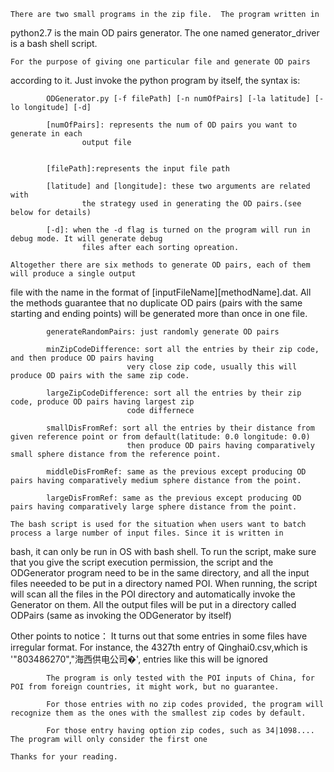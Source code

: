 	There are two small programs in the zip file.  The program written in 
 python2.7 is the main OD pairs generator. The one named generator_driver is a 
 bash shell script.
 
    For the purpose of giving one particular file and generate OD pairs 
 according to it. Just invoke the python program by itself, the syntax is:
 				
 			ODGenerator.py [-f filePath] [-n numOfPairs] [-la latitude] [-lo longitude] [-d]
 
 			[numOfPairs]: represents the num of OD pairs you want to generate in each 
 					output file
 
 
		    [filePath]:represents the input file path
 
 			[latitude] and [longitude]: these two arguments are related with 
 					the strategy used in generating the OD pairs.(see below for details)
 
 			[-d]: when the -d flag is turned on the program will run in debug mode. It will generate debug 
  					files after each sorting opreation.
 
 	Altogether there are six methods to generate OD pairs, each of them will produce a single output 
file with the name in the format of [inputFileName][methodName].dat. All the methods guarantee that
no duplicate OD pairs (pairs with the same starting and ending points) will be generated more than 
once in one file.
 
 		    generateRandomPairs: just randomly generate OD pairs
 
 	  		minZipCodeDifference: sort all the entries by their zip code, and then produce OD pairs having 
                              very close zip code, usually this will produce OD pairs with the same zip code.
 
            largeZipCodeDifference: sort all the entries by their zip code, produce OD pairs having largest zip
                              code differnece
  
            smallDisFromRef: sort all the entries by their distance from given reference point or from default(latitude: 0.0 longitude: 0.0)
                              then produce OD pairs having comparatively small sphere distance from the reference point.
           
            middleDisFromRef: same as the previous except producing OD pairs having comparatively medium sphere distance from the point.
 
 			largeDisFromRef: same as the previous except producing OD pairs having comparatively large sphere distance from the point.

	The bash script is used for the situation when users want to batch process a large number of input files. Since it is written in 
bash, it can only be run in OS with bash shell. To run the script, make sure that you give the script execution permission,
the script and the ODGenerator program need to be in the same directory, and all the input files neeeded to be put in a directory named POI. When running, 
the script will scan all the files in the POI directory and automatically invoke the Generator on them. All the output files will be put in 
a directory called ODPairs (same as invoking the ODGenerator by itself)
 
Other points to notice：
			It turns out that some entries in some files have irregular format. For instance, the 4327th entry of Qinghai0.csv,which is 
 			'"803486270","海西供电公司�', entries like this will be ignored
 
 			The program is only tested with the POI inputs of China, for POI from foreign countries, it might work, but no guarantee.
   
            For those entries with no zip codes provided, the program will recognize them as the ones with the smallest zip codes by default.
            
            For those entry having option zip codes, such as 34|1098.... The program will only consider the first one
 
    Thanks for your reading.
 